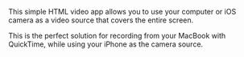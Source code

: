 This simple HTML video app allows you to use your computer or iOS camera as a video source that covers the entire screen.

This is the perfect solution for recording from your MacBook with QuickTime, while using your iPhone as the camera source.
